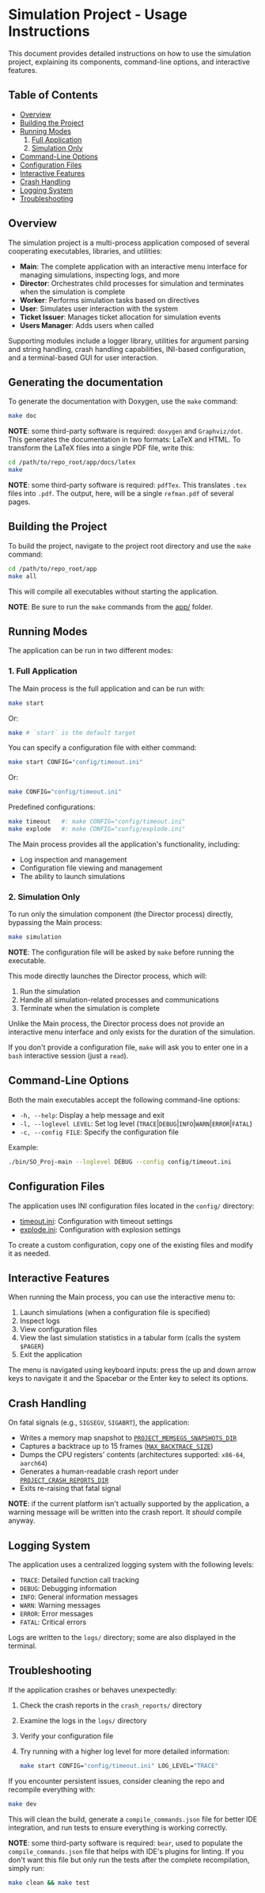 # Simulation Project - Usage Instructions

This document provides detailed instructions on how to use the simulation project, explaining its components, command-line options, and interactive features.

## Table of Contents

- [Overview](#overview)
- [Building the Project](#building-the-project)
- [Running Modes](#running-modes)
    1. [Full Application](#1-full-application)
    2. [Simulation Only](#2-simulation-only)
- [Command-Line Options](#command-line-options)
- [Configuration Files](#configuration-files)
- [Interactive Features](#interactive-features)
- [Crash Handling](#crash-handling)
- [Logging System](#logging-system)
- [Troubleshooting](#troubleshooting)

## Overview

The simulation project is a multi-process application composed of several cooperating executables, libraries, and utilities:

- **Main**: The complete application with an interactive menu interface for managing simulations, inspecting logs, and more
- **Director**: Orchestrates child processes for simulation and terminates when the simulation is complete
- **Worker**: Performs simulation tasks based on directives
- **User**: Simulates user interaction with the system
- **Ticket Issuer**: Manages ticket allocation for simulation events
- **Users Manager**: Adds users when called

Supporting modules include a logger library, utilities for argument parsing and string handling, crash handling capabilities, INI-based configuration, and a terminal-based GUI for user interaction.

## Generating the documentation

To generate the documentation with Doxygen, use the `make` command:

```bash
make doc
```

**NOTE**: some third-party software is required: `doxygen` and `Graphviz/dot`. This generates the documentation in two formats: LaTeX and HTML. To transform the LaTeX files into a single PDF file, write this:

```bash
cd /path/to/repo_root/app/docs/latex
make
```

**NOTE**: some third-party software is required: `pdfTex`. This translates `.tex` files into `.pdf`. The output, here, will be a single `refman.pdf` of several pages.

## Building the Project

To build the project, navigate to the project root directory and use the `make` command:

```bash
cd /path/to/repo_root/app
make all
```

This will compile all executables without starting the application.

**NOTE**: Be sure to run the `make` commands from the [app/](../) folder.

## Running Modes

The application can be run in two different modes:

### 1. Full Application

The Main process is the full application and can be run with:

```bash
make start
```

Or:

```bash
make # `start` is the default target
```

You can specify a configuration file with either command:

```bash
make start CONFIG="config/timeout.ini"
```

Or:

```bash
make CONFIG="config/timeout.ini"
```

Predefined configurations:

```bash
make timeout   #: make CONFIG="config/timeout.ini"
make explode   #: make CONFIG="config/explode.ini"
```

The Main process provides all the application's functionality, including:

- Log inspection and management
- Configuration file viewing and management
- The ability to launch simulations

### 2. Simulation Only

To run only the simulation component (the Director process) directly, bypassing the Main process:

```bash
make simulation
```

**NOTE**: The configuration file will be asked by `make` before running the executable.

This mode directly launches the Director process, which will:

1. Run the simulation
2. Handle all simulation-related processes and communications
3. Terminate when the simulation is complete

Unlike the Main process, the Director process does not provide an interactive menu interface and only exists for the duration of the simulation.

If you don't provide a configuration file, `make` will ask you to enter one in a `bash` interactive session (just a `read`).

## Command-Line Options

Both the main executables accept the following command-line options:

- `-h, --help`: Display a help message and exit
- `-l, --loglevel LEVEL`: Set log level (`TRACE`|`DEBUG`|`INFO`|`WARN`|`ERROR`|`FATAL`)
- `-c, --config FILE`: Specify the configuration file

Example:

```bash
./bin/SO_Proj-main --loglevel DEBUG --config config/timeout.ini
```

## Configuration Files

The application uses INI configuration files located in the `config/` directory:

- [timeout.ini](../config/timeout.ini): Configuration with timeout settings
- [explode.ini](../config/explode.ini): Configuration with explosion settings

To create a custom configuration, copy one of the existing files and modify it as needed.

## Interactive Features

When running the Main process, you can use the interactive menu to:

1. Launch simulations (when a configuration file is specified)
2. Inspect logs
3. View configuration files
4. View the last simulation statistics in a tabular form (calls the system `$PAGER`)
5. Exit the application

The menu is navigated using keyboard inputs: press the up and down arrow keys to navigate it and the Spacebar or the Enter key to select its options.

## Crash Handling

On fatal signals (e.g., `SIGSEGV`, `SIGABRT`), the application:

- Writes a memory map snapshot to [`PROJECT_MEMSEGS_SNAPSHOTS_DIR`](../include/shared/project_macros.h#L91)
- Captures a backtrace up to 15 frames ([`MAX_BACKTRACE_SIZE`](../include/shared/crash_handling.h#L34))
- Dumps the CPU registers' contents (architectures supported: `x86-64`, `aarch64`)
- Generates a human-readable crash report under [`PROJECT_CRASH_REPORTS_DIR`](../include/shared/project_macros.h#L88)
- Exits re-raising that fatal signal

**NOTE**: if the current platform isn't actually supported by the application, a warning message will be written into the crash report. It _should_ compile anyway.

## Logging System

The application uses a centralized logging system with the following levels:

- `TRACE`: Detailed function call tracking
- `DEBUG`: Debugging information
- `INFO`: General information messages
- `WARN`: Warning messages
- `ERROR`: Error messages
- `FATAL`: Critical errors

Logs are written to the `logs/` directory; some are also displayed in the terminal.

## Troubleshooting

If the application crashes or behaves unexpectedly:

1. Check the crash reports in the `crash_reports/` directory
2. Examine the logs in the `logs/` directory
3. Verify your configuration file
4. Try running with a higher log level for more detailed information:

    ```bash
    make start CONFIG="config/timeout.ini" LOG_LEVEL="TRACE"
    ```

If you encounter persistent issues, consider cleaning the repo and recompile everything with:

```bash
make dev
```

This will clean the build, generate a `compile_commands.json` file for better IDE integration, and run tests to ensure everything is working correctly.

**NOTE**: some third-party software is required: `bear`, used to populate the `compile_commands.json` file that helps with IDE's plugins for linting. If you don't want this file but only run the tests after the complete recompilation, simply run:

```bash
make clean && make test
```
